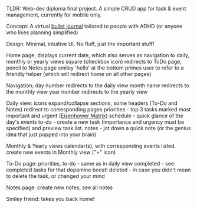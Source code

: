 TLDR: Web-dev diploma final project. A simple CRUD app for task & event management, currently for mobile only.

Concept: 
  A virtual [bullet journal](https://bulletjournal.com/) tailored to people with ADHD (or anyone who likes planning simplified)

Design: 
  Minimal, intuitive UI. No fluff, just the important stuff! 

Home page;
  displays current date, which also serves as navigation to daily, monthly or yearly views
  square (checkbox icon) redirects to ToDo page, pencil to Notes page
  smiley 'hello' at the bottom primes user to refer to a friendly helper (which will redirect home on all other pages)

Navigation;
  day number redirects to the daily view 
  month name redirects to the monthly view 
  year number redirects to the yearly view 

Daily view: icons expand/collapse sections, some headers (To-Do and Notes) redirect to corresponding pages
  priorities - top 3 tasks marked most important and urgent ([Eisenhower Matrix](https://www.psychologytoday.com/us/blog/your-way-adhd/202110/learning-prioritize-adhd))
  schedule - quick glance of the day's events
  to-do - create a new task (importance and urgency must be specified) and preview task list. 
  notes - jot down a quick note (or the genius idea that just popped into your brain)

Monthly & Yearly views
  calendar(s), with corresponding events listed. create new events in Monthly view ("+" icon)

To-Do page: 
  priorities, to-do - same as in daily view
  completed - see completed tasks for that dopamine boost!
  deleted - in case you didn't mean to delete the task, or changed your mind

Notes page:
  create new notes, see all notes

Smiley friend:
  takes you back home!


